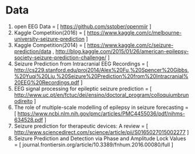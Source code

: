 # Data

1. open EEG Data = [ https://github.com/sstober/openmiir ]
2. Kaggle Competition(2016) = [ https://www.kaggle.com/c/melbourne-university-seizure-prediction ]
3. Kaggle Competition(2014) = [ https://www.kaggle.com/c/seizure-prediction/data , http://blog.kaggle.com/2015/01/26/american-epilepsy-society-seizure-prediction-challenge/ ]
4. Seizure Prediction from Intracranial EEG Recordings = [ http://cs229.stanford.edu/proj2014/Alex%20Fu,%20Spencer%20Gibbs,%20Yuqi%20Liu,%20Seizure%20Prediction%20from%20Intracranial%20EEG%20Recordings.pdf ]
5. EEG signal processing for epileptic seizure prediction = [ http://www.uc.pt/en/fctuc/dei/ensino/doctoral_program/colloquiumbrunodireito ]
6. The role of multiple-scale modelling of epilepsy in seizure forecasting = [ https://www.ncbi.nlm.nih.gov/pmc/articles/PMC4455036/pdf/nihms-634528.pdf ]
7. Seizure prediction for therapeutic devices: A review = [ http://www.sciencedirect.com/science/article/pii/S0165027015002277 ]
8. Seizure Prediction and Detection via Phase and Amplitude Lock Values = [ journal.frontiersin.org/article/10.3389/fnhum.2016.00080/full ]

